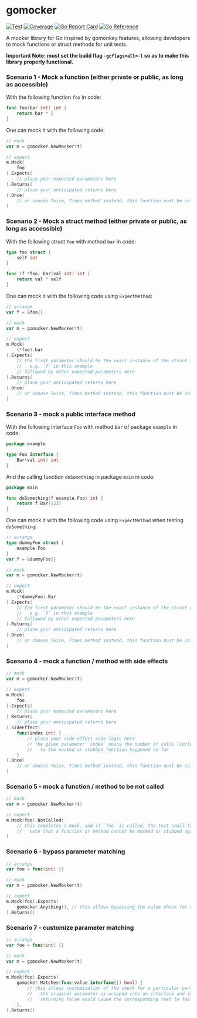 # gomocker

[![Test](https://github.com/zhongjie-cai/gomocker/actions/workflows/ci.yaml/badge.svg)](https://github.com/zhongjie-cai/gomocker/actions/workflows/ci.yaml)
[![Coverage](https://img.shields.io/badge/Coverage-100.0%25-brightgreen)](https://github.com/zhongjie-cai/gomocker/actions/workflows/ci.yaml)
[![Go Report Card](https://goreportcard.com/badge/github.com/zhongjie-cai/gomocker)](https://goreportcard.com/report/github.com/zhongjie-cai/gomocker)
[![Go Reference](https://pkg.go.dev/badge/github.com/zhongjie-cai/gomocker.svg)](https://pkg.go.dev/github.com/zhongjie-cai/gomocker)

A mocker library for Go inspired by gomonkey features, allowing developers to mock functions or struct methods for unit tests.

**Important Note: must set the build flag `-gcflags=all=-l` so as to make this library properly functional.**

### Scenario 1 - Mock a function (either private or public, as long as accessible)

With the following function `foo` in code:

```go
func foo(bar int) int {
	return bar * 2
}
```

One can mock it with the following code:

```go
// mock
var m = gomocker.NewMocker(t)

// expect
m.Mock(
    foo
).Expects(
    // place your expected parameters here
).Returns(
    // place your anticipated returns here
).Once(
    // or choose Twice, Times method instead, this function must be called to complete a Mock or Stub
)
```

### Scenario 2 - Mock a struct method (either private or public, as long as accessible)

With the following struct `foo` with method `bar` in code:

```go
type foo struct {
    self int
}

func (f *foo) bar(val int) int {
    return val * self
}
```

One can mock it with the following code using `ExpectMethod`:

```go
// arrange
var f = &foo{}

// mock
var m = gomocker.NewMocker(t)

// expect
m.Mock(
    (*foo).bar
).Expects(
    // the first parameter should be the exact instance of the struct foo that initiates the method call
    //   e.g. `f` in this example
    // followed by other expected parameters here
).Returns(
    // place your anticipated returns here
).Once(
    // or choose Twice, Times method instead, this function must be called to complete a Mock or Stub
)
```

### Scenario 3 - mock a public interface method

With the following interface `Foo` with method `Bar` of package `example` in code:

```go
package example

type Foo interface {
    Bar(val int) int
}
```

And the calling function `doSomething` in package `main` in code:

```go
package main

func doSomething(f example.Foo) int {
    return f.Bar(123)
}
```

One can mock it with the following code using `ExpectMethod` when testing `doSomething`:

```go
// arrange
type dummyFoo struct {
    example.Foo
}
var f = &dummyFoo{}

// mock
var m = gomocker.NewMocker(t)

// expect
m.Mock(
    (*dummyFoo).Bar
).Expects(
    // the first parameter should be the exact instance of the struct dummyFoo that initiates the method call
    //   e.g. `f` in this example
    // followed by other expected parameters here
).Returns(
    // place your anticipated returns here
).Once(
    // or choose Twice, Times method instead, this function must be called to complete a Mock or Stub
)
```

### Scenario 4 - mock a function / method with side effects

```go
// mock
var m = gomocker.NewMocker(t)

// expect
m.Mock(
    foo
).Expects(
    // place your expected parameters here
).Returns(
    // place your anticipated returns here
).SideEffect(
    func(index int) {
        // place your side effect code logic here
        // the given parameter `index` means the number of calls (including the current call)
        //   to the mocked or stubbed function happened so far
	}
).Once(
    // or choose Twice, Times method instead, this function must be called to complete a Mock or Stub
)
```

### Scenario 5 - mock a function / method to be not called

```go
// mock
var m = gomocker.NewMocker(t)

// expect
m.Mock(foo).NotCalled(
    // this completes a mock, and if `foo` is called, the test shall fail.
    //   note that a function or method cannot be mocked or stubbed again if it is set to NotCalled
)
```

### Scenario 6 - bypass parameter matching

```go
// arrange
var foo = func(int) {}

// mock
var m = gomocker.NewMocker(t)

// expect
m.Mock(foo).Expects(
    gomocker.Anything(), // this allows bypassing the value check for a particular parameter
).Returns()
```

### Scenario 7 - customize parameter matching

```go
// arrange
var foo = func(int) {}

// mock
var m = gomocker.NewMocker(t)

// expect
m.Mock(foo).Expects(
    gomocker.Matches(func(value interface{}) bool) {
        // this allows customization of the check for a particular parameter
        //   the original parameter is wrapped into an interface and is given as `value` here
        //   returning false would cause the corresponding test to fail
    },
).Returns()
```
